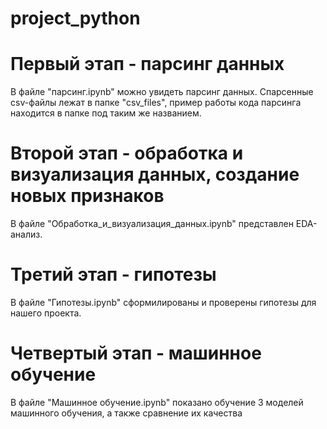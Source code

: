 # project_python
# Первый этап - парсинг данных
В файле "парсинг.ipynb" можно увидеть парсинг данных. Спарсенные csv-файлы лежат в папке "csv_files", пример работы кода парсинга находится в папке под таким же названием.
# Второй этап - обработка и визуализация данных, создание новых признаков
В файле "Обработка_и_визуализация_данных.ipynb" представлен EDA-анализ.
# Третий этап - гипотезы
В файле "Гипотезы.ipynb" сформилированы и проверены гипотезы для нашего проекта.
# Четвертый этап - машинное обучение
В файле "Машинное обучение.ipynb" показано обучение 3 моделей машинного обучения, а также сравнение их качества
